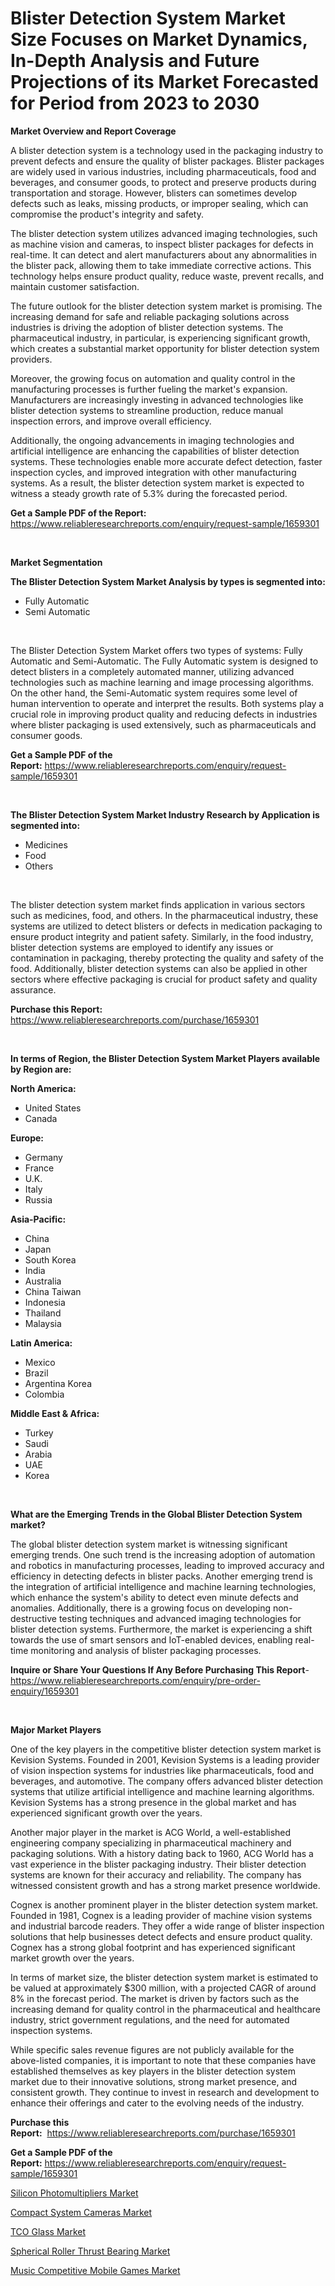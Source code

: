 <p><h1>Blister Detection System Market Size Focuses on Market Dynamics, In-Depth Analysis and Future Projections of its Market Forecasted for Period from 2023 to 2030</h1></p><p><strong>Market Overview and Report Coverage</strong></p>
<p><p>A blister detection system is a technology used in the packaging industry to prevent defects and ensure the quality of blister packages. Blister packages are widely used in various industries, including pharmaceuticals, food and beverages, and consumer goods, to protect and preserve products during transportation and storage. However, blisters can sometimes develop defects such as leaks, missing products, or improper sealing, which can compromise the product's integrity and safety.</p><p>The blister detection system utilizes advanced imaging technologies, such as machine vision and cameras, to inspect blister packages for defects in real-time. It can detect and alert manufacturers about any abnormalities in the blister pack, allowing them to take immediate corrective actions. This technology helps ensure product quality, reduce waste, prevent recalls, and maintain customer satisfaction.</p><p>The future outlook for the blister detection system market is promising. The increasing demand for safe and reliable packaging solutions across industries is driving the adoption of blister detection systems. The pharmaceutical industry, in particular, is experiencing significant growth, which creates a substantial market opportunity for blister detection system providers.</p><p>Moreover, the growing focus on automation and quality control in the manufacturing processes is further fueling the market's expansion. Manufacturers are increasingly investing in advanced technologies like blister detection systems to streamline production, reduce manual inspection errors, and improve overall efficiency.</p><p>Additionally, the ongoing advancements in imaging technologies and artificial intelligence are enhancing the capabilities of blister detection systems. These technologies enable more accurate defect detection, faster inspection cycles, and improved integration with other manufacturing systems. As a result, the blister detection system market is expected to witness a steady growth rate of 5.3% during the forecasted period.</p></p>
<p><strong>Get a Sample PDF of the Report:</strong> <a href="https://www.reliableresearchreports.com/enquiry/request-sample/1659301">https://www.reliableresearchreports.com/enquiry/request-sample/1659301</a></p>
<p>&nbsp;</p>
<p><strong>Market Segmentation</strong></p>
<p><strong>The Blister Detection System Market Analysis by types is segmented into:</strong></p>
<p><ul><li>Fully Automatic</li><li>Semi Automatic</li></ul></p>
<p>&nbsp;</p>
<p><p>The Blister Detection System Market offers two types of systems: Fully Automatic and Semi-Automatic. The Fully Automatic system is designed to detect blisters in a completely automated manner, utilizing advanced technologies such as machine learning and image processing algorithms. On the other hand, the Semi-Automatic system requires some level of human intervention to operate and interpret the results. Both systems play a crucial role in improving product quality and reducing defects in industries where blister packaging is used extensively, such as pharmaceuticals and consumer goods.</p></p>
<p><strong>Get a Sample PDF of the Report:</strong>&nbsp;<a href="https://www.reliableresearchreports.com/enquiry/request-sample/1659301">https://www.reliableresearchreports.com/enquiry/request-sample/1659301</a></p>
<p>&nbsp;</p>
<p><strong>The Blister Detection System Market Industry Research by Application is segmented into:</strong></p>
<p><ul><li>Medicines</li><li>Food</li><li>Others</li></ul></p>
<p>&nbsp;</p>
<p><p>The blister detection system market finds application in various sectors such as medicines, food, and others. In the pharmaceutical industry, these systems are utilized to detect blisters or defects in medication packaging to ensure product integrity and patient safety. Similarly, in the food industry, blister detection systems are employed to identify any issues or contamination in packaging, thereby protecting the quality and safety of the food. Additionally, blister detection systems can also be applied in other sectors where effective packaging is crucial for product safety and quality assurance.</p></p>
<p><strong>Purchase this Report:</strong>&nbsp; <a href="https://www.reliableresearchreports.com/purchase/1659301">https://www.reliableresearchreports.com/purchase/1659301</a></p>
<p>&nbsp;</p>
<p><strong>In terms of Region, the Blister Detection System Market Players available by Region are:</strong></p>
<p>
    <p> <strong> North America: </strong>
        <ul>
            <li>United States</li>
            <li>Canada</li>
        </ul>
        </p> 
    <p> <strong> Europe: </strong>
        <ul>
            <li>Germany</li>
            <li>France</li>
            <li>U.K.</li>
            <li>Italy</li>
            <li>Russia</li>
        </ul>
        </p> 
    <p> <strong> Asia-Pacific: </strong>
        <ul>
            <li>China</li>
            <li>Japan</li>
            <li>South Korea</li>
            <li>India</li>
            <li>Australia</li>
            <li>China Taiwan</li>
            <li>Indonesia</li>
            <li>Thailand</li>
            <li>Malaysia</li>
        </ul>
        </p> 
    <p> <strong> Latin America: </strong>
        <ul>
            <li>Mexico</li>
            <li>Brazil</li>
            <li>Argentina Korea</li>
            <li>Colombia</li>
        </ul>
        </p> 
    <p> <strong> Middle East & Africa: </strong>
        <ul>
            <li>Turkey</li>
            <li>Saudi</li>
            <li>Arabia</li>
            <li>UAE</li>
            <li>Korea</li>
        </ul>
    </p>
    </p>
<p>&nbsp;</p>
<p><strong>What are the Emerging Trends in the Global Blister Detection System market?</strong></p>
<p><p>The global blister detection system market is witnessing significant emerging trends. One such trend is the increasing adoption of automation and robotics in manufacturing processes, leading to improved accuracy and efficiency in detecting defects in blister packs. Another emerging trend is the integration of artificial intelligence and machine learning technologies, which enhance the system's ability to detect even minute defects and anomalies. Additionally, there is a growing focus on developing non-destructive testing techniques and advanced imaging technologies for blister detection systems. Furthermore, the market is experiencing a shift towards the use of smart sensors and IoT-enabled devices, enabling real-time monitoring and analysis of blister packaging processes.</p></p>
<p><strong>Inquire or Share Your Questions If Any Before Purchasing This Report</strong>- <a href="https://www.reliableresearchreports.com/enquiry/pre-order-enquiry/1659301">https://www.reliableresearchreports.com/enquiry/pre-order-enquiry/1659301</a></p>
<p>&nbsp;</p>
<p><strong>Major Market Players</strong></p>
<p><p>One of the key players in the competitive blister detection system market is Kevision Systems. Founded in 2001, Kevision Systems is a leading provider of vision inspection systems for industries like pharmaceuticals, food and beverages, and automotive. The company offers advanced blister detection systems that utilize artificial intelligence and machine learning algorithms. Kevision Systems has a strong presence in the global market and has experienced significant growth over the years.</p><p>Another major player in the market is ACG World, a well-established engineering company specializing in pharmaceutical machinery and packaging solutions. With a history dating back to 1960, ACG World has a vast experience in the blister packaging industry. Their blister detection systems are known for their accuracy and reliability. The company has witnessed consistent growth and has a strong market presence worldwide.</p><p>Cognex is another prominent player in the blister detection system market. Founded in 1981, Cognex is a leading provider of machine vision systems and industrial barcode readers. They offer a wide range of blister inspection solutions that help businesses detect defects and ensure product quality. Cognex has a strong global footprint and has experienced significant market growth over the years.</p><p>In terms of market size, the blister detection system market is estimated to be valued at approximately $300 million, with a projected CAGR of around 8% in the forecast period. The market is driven by factors such as the increasing demand for quality control in the pharmaceutical and healthcare industry, strict government regulations, and the need for automated inspection systems.</p><p>While specific sales revenue figures are not publicly available for the above-listed companies, it is important to note that these companies have established themselves as key players in the blister detection system market due to their innovative solutions, strong market presence, and consistent growth. They continue to invest in research and development to enhance their offerings and cater to the evolving needs of the industry.</p></p>
<p><strong>Purchase this Report:</strong>&nbsp;&nbsp;<a href="https://www.reliableresearchreports.com/purchase/1659301">https://www.reliableresearchreports.com/purchase/1659301</a></p>
<p></p>
<p><strong>Get a Sample PDF of the Report:</strong>&nbsp;<a href="https://www.reliableresearchreports.com/enquiry/request-sample/1659301">https://www.reliableresearchreports.com/enquiry/request-sample/1659301</a></p>
<p><p><a href="https://medium.com/@kabirkhanrp23/silicon-photomultipliers-market-size-growth-forecast-2023-2030-76c9e8a4d062">Silicon Photomultipliers Market</a></p><p><a href="https://www.linkedin.com/pulse/compact-system-cameras-market-size-2023-2030-global-industrial/">Compact System Cameras Market</a></p><p><a href="https://medium.com/@v27092023/tco-glass-market-size-growth-forecast-2023-2030-3f87d7a884f7">TCO Glass Market</a></p><p><a href="https://www.linkedin.com/pulse/spherical-roller-thrust-bearing-market-research-report-unlocks/">Spherical Roller Thrust Bearing Market</a></p><p><a href="https://github.com/dziulagalemab/Market-Research-Report-List-1/blob/main/music-competitive-mobile-games-market.md">Music Competitive Mobile Games Market</a></p></p>